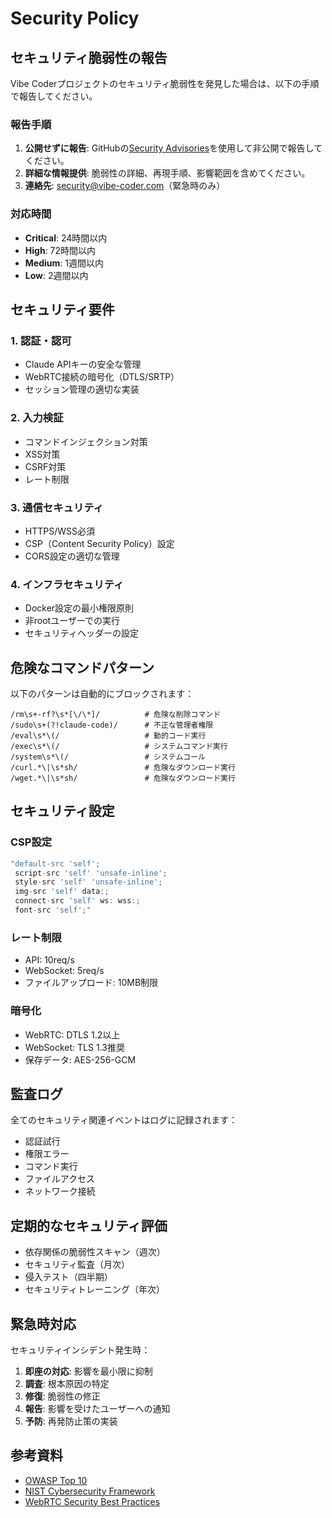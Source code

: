 # Security Policy

## セキュリティ脆弱性の報告

Vibe Coderプロジェクトのセキュリティ脆弱性を発見した場合は、以下の手順で報告してください。

### 報告手順

1. **公開せずに報告**: GitHubの[Security Advisories](https://github.com/vibecoder/vibe-coder/security/advisories)を使用して非公開で報告してください。
2. **詳細な情報提供**: 脆弱性の詳細、再現手順、影響範囲を含めてください。
3. **連絡先**: security@vibe-coder.com（緊急時のみ）

### 対応時間

- **Critical**: 24時間以内
- **High**: 72時間以内
- **Medium**: 1週間以内
- **Low**: 2週間以内

## セキュリティ要件

### 1. 認証・認可

- Claude APIキーの安全な管理
- WebRTC接続の暗号化（DTLS/SRTP）
- セッション管理の適切な実装

### 2. 入力検証

- コマンドインジェクション対策
- XSS対策
- CSRF対策
- レート制限

### 3. 通信セキュリティ

- HTTPS/WSS必須
- CSP（Content Security Policy）設定
- CORS設定の適切な管理

### 4. インフラセキュリティ

- Docker設定の最小権限原則
- 非rootユーザーでの実行
- セキュリティヘッダーの設定

## 危険なコマンドパターン

以下のパターンは自動的にブロックされます：

```regex
/rm\s+-rf?\s*[\/\*]/          # 危険な削除コマンド
/sudo\s+(?!claude-code)/      # 不正な管理者権限
/eval\s*\(/                   # 動的コード実行
/exec\s*\(/                   # システムコマンド実行
/system\s*\(/                 # システムコール
/curl.*\|\s*sh/               # 危険なダウンロード実行
/wget.*\|\s*sh/               # 危険なダウンロード実行
```

## セキュリティ設定

### CSP設定

```javascript
"default-src 'self'; 
 script-src 'self' 'unsafe-inline'; 
 style-src 'self' 'unsafe-inline'; 
 img-src 'self' data:; 
 connect-src 'self' ws: wss:; 
 font-src 'self';"
```

### レート制限

- API: 10req/s
- WebSocket: 5req/s
- ファイルアップロード: 10MB制限

### 暗号化

- WebRTC: DTLS 1.2以上
- WebSocket: TLS 1.3推奨
- 保存データ: AES-256-GCM

## 監査ログ

全てのセキュリティ関連イベントはログに記録されます：

- 認証試行
- 権限エラー
- コマンド実行
- ファイルアクセス
- ネットワーク接続

## 定期的なセキュリティ評価

- 依存関係の脆弱性スキャン（週次）
- セキュリティ監査（月次）
- 侵入テスト（四半期）
- セキュリティトレーニング（年次）

## 緊急時対応

セキュリティインシデント発生時：

1. **即座の対応**: 影響を最小限に抑制
2. **調査**: 根本原因の特定
3. **修復**: 脆弱性の修正
4. **報告**: 影響を受けたユーザーへの通知
5. **予防**: 再発防止策の実装

## 参考資料

- [OWASP Top 10](https://owasp.org/www-project-top-ten/)
- [NIST Cybersecurity Framework](https://www.nist.gov/cyberframework)
- [WebRTC Security Best Practices](https://webrtcsecurity.github.io/)